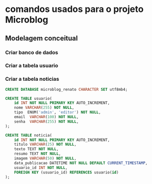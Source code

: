 # comandos usados para o projeto Microblog

## Modelagem conceitual

### Criar banco de dados

### Criar a tabela usuario

### Criar a tabela noticias

```sql
CREATE DATABASE microblog_renato CHARACTER SET utf8mb4;
```

```sql
CREATE TABLE usuario(
    id INT NOT NULL PRIMARY KEY AUTO_INCREMENT,
    nome VARCHAR(255) NOT NULL,
    tipo  ENUM('admin', 'editor') NOT NULL,
    email  VARCHAR(100) NOT NULL,
    senha  VARCHAR(255) NOT NULL,
);
```

```sql
CREATE TABLE noticia(
    id INT NOT NULL PRIMARY KEY AUTO_INCREMENT,
    titulo VARCHAR(25) NOT NULL,
    texto TEXT NOT NULL,
    resumo TEXT NOT NULL,
    imagem VARCHAR(50) NOT NULL,
    data_publicacao DATETIME NOT NULL DEFAULT CURRENT_TIMESTAMP,
    usuario_id INT NOT NULL,
    FOREIGN KEY (usuario_id) REFERENCES usuario(id)
);
```